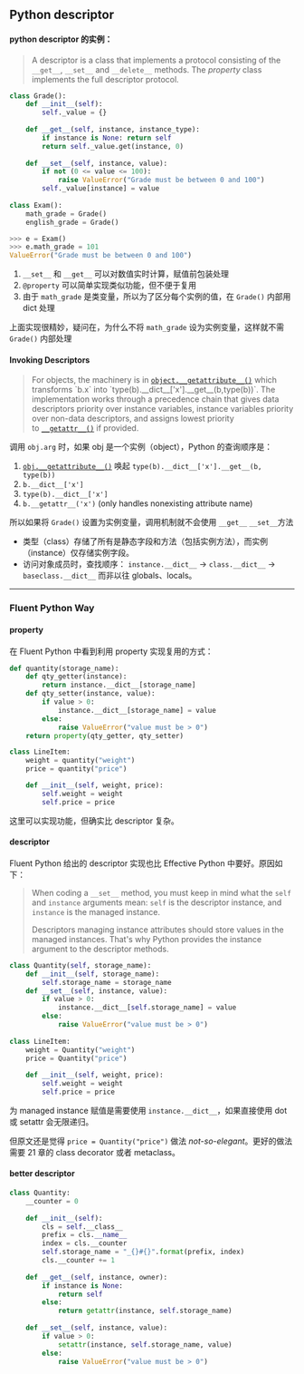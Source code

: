 ## Python descriptor

#### python descriptor 的实例：

> A descriptor is a class that implements a protocol consisting of the `__get__`, `__set__` and `__delete__` methods. The *property* class implements the full descriptor protocol.

```python
class Grade():
    def __init__(self):
        self._value = {}
       
    def __get__(self, instance, instance_type):
        if instance is None: return self
        return self._value.get(instance, 0)
    
    def __set__(self, instance, value):
        if not (0 <= value <= 100):
            raise ValueError("Grade must be between 0 and 100")
        self._value[instance] = value
        
class Exam():
    math_grade = Grade()
    english_grade = Grade()

>>> e = Exam()
>>> e.math_grade = 101
ValueError("Grade must be between 0 and 100")

```

1. `__set__` 和 `__get__` 可以对数值实时计算，赋值前包装处理
2. `@property` 可以简单实现类似功能，但不便于复用
3. 由于 `math_grade` 是类变量，所以为了区分每个实例的值，在 `Grade()` 内部用 dict 处理

上面实现很精妙，疑问在，为什么不将 `math_grade` 设为实例变量，这样就不需 `Grade()` 内部处理

#### Invoking Descriptors

> For objects, the machinery is in [`object.__getattribute__()`](https://docs.python.org/3/reference/datamodel.html#object.__getattribute__) which transforms `b.x` into `type(b).__dict__['x'].__get__(b,type(b))`. The implementation works through a precedence chain that gives data descriptors priority over instance variables, instance variables priority over non-data descriptors, and assigns lowest priority to [`__getattr__()`](https://docs.python.org/3/reference/datamodel.html#object.__getattr__) if provided.

调用 `obj.arg` 时，如果 obj 是一个实例（object），Python 的查询顺序是：

1. [`obj.__getattribute__()`](https://docs.python.org/3/reference/datamodel.html#object.__getattribute__)  唤起  `type(b).__dict__['x'].__get__(b, type(b))`
2. `b.__dict__['x']`
3. `type(b).__dict__['x']`
4. `b.__getattr__('x')`  (only handles nonexisting attribute name)

所以如果将 `Grade()` 设置为实例变量，调用机制就不会使用 `__get__`  `__set__`方法



- 类型（class）存储了所有是静态字段和方法（包括实例方法），而实例（instance）仅存储实例字段。
- 访问对象成员时，查找顺序：
  `instance.__dict__` -> `class.__dict__` -> `baseclass.__dict__`
  而非以往 globals、locals。



---

### Fluent Python Way

#### property

在 Fluent Python 中看到利用 property 实现复用的方式：

```python
def quantity(storage_name):
    def qty_getter(instance):
        return instance.__dict__[storage_name]
    def qty_setter(instance, value):
        if value > 0:
            instance.__dict__[storage_name] = value
        else:
            raise ValueError("value must be > 0")
    return property(qty_getter, qty_setter)

class LineItem:
    weight = quantity("weight")
    price = quantity("price")

    def __init__(self, weight, price):
        self.weight = weight
        self.price = price
```

这里可以实现功能，但确实比 descriptor 复杂。



#### descriptor

Fluent Python 给出的 descriptor 实现也比 Effective Python 中要好。原因如下：

> When coding a `__set__`  method, you must keep in mind what the `self` and `instance` arguments mean: `self` is the descriptor instance, and `instance` is the managed instance.
>
> Descriptors managing instance attributes should store values in the managed instances. That's why Python provides the instance argument to the descriptor methods.

```python
class Quantity(self, storage_name):
    def __init__(self, storage_name):
	    self.storage_name = storage_name
    def __set__(self, instance, value):
        if value > 0:
            instance.__dict__[self.storage_name] = value
        else:
            raise ValueError("value must be > 0")
    
class LineItem:
    weight = Quantity("weight")
	price = Quantity("price")
    
    def __init__(self, weight, price):
        self.weight = weight
        self.price = price
```

为 managed instance 赋值是需要使用 `instance.__dict__`，如果直接使用 dot 或 setattr 会无限递归。

但原文还是觉得 `price = Quantity("price")` 做法 *not-so-elegant*。更好的做法需要 21 章的 class decorator 或者 metaclass。

#### better descriptor

```python
class Quantity:
    __counter = 0
    
    def __init__(self):
        cls = self.__class__
        prefix = cls.__name__
        index = cls.__counter
        self.storage_name = "_{}#{}".format(prefix, index)
        cls.__counter += 1
    
    def __get__(self, instance, owner):
        if instance is None:
            return self
      	else:
            return getattr(instance, self.storage_name)
        
    def __set__(self, instance, value):
        if value > 0:
            setattr(instance, self.storage_name, value)
        else:
            raise ValueError("value must be > 0")
```

